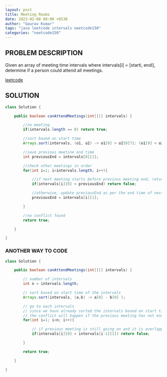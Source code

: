 ```yaml
---
layout: post
title: Meeting Rooms
date: 2023-02-08 00:00 +0530
author: "Gaurav Kumar"
tags: "java leetcode intervals neetcode150"
categories: "neetcode150"
---
```


## PROBLEM DESCRIPTION

Given an array of meeting time intervals where intervals[i] = [starti, endi], determine if a person could attend all meetings.

[leetcode](https://leetcode.com/problems/meeting-rooms/description/)

## SOLUTION

```java
class Solution {

    public boolean canAttendMeetings(int[][] intervals) {

        //no meeting
        if(intervals.length == 0) return true;

        //sort based on start time
        Arrays.sort(intervals, (o1, o2) -> o1[0] > o2[0]?1: (o1[0] < o2[0]?-1:0) );

        //save previous meetine end time
        int previousEnd = intervals[0][1];

        //check other meetings in order
        for(int i=1; i<intervals.length; i++){

            //if next meeting starts before previous meeting end, return false
            if(intervals[i][0] < previousEnd) return false;

            //otherwise, update previousEnd as per the end time of next meeting
            previousEnd = intervals[i][1];

        }

        //no conflict found
        return true;

    }

}
```

### ANOTHER WAY TO CODE

```java
class Solution {

    public boolean canAttendMeetings(int[][] intervals) {

        // number of intervals
        int n = intervals.length;

        // sort based on start time of the intervals
        Arrays.sort(intervals, (a,b) -> a[0] - b[0] );

        // go to each intervals
        // since we have already sorted the intervals based on start time, we know that the second meeting will start later
        // the conflict will happen if the previous meeting has not ended
        for(int i=1; i<n; i++){

            // if previous meeting is still going on and it is overlapping with next interval, return false
            if(intervals[i][0] < intervals[i-1][1]) return false;

        }

        return true;

    }

}
```

